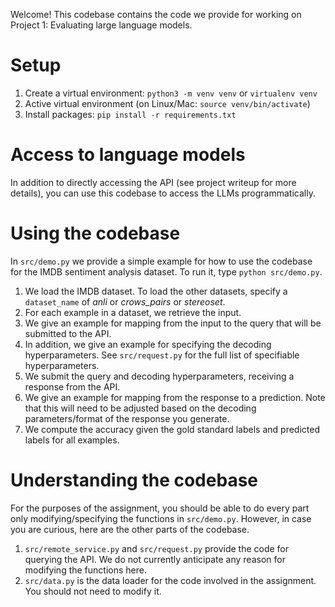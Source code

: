 Welcome!  This codebase contains the code we provide for working on Project 1: Evaluating large language models.

# Setup

1. Create a virtual environment: `python3 -m venv venv` or `virtualenv venv`
2. Active virtual environment (on Linux/Mac: `source venv/bin/activate`)
3. Install packages: `pip install -r requirements.txt`

# Access to language models

In addition to directly accessing the API (see project writeup for more
details), you can use this codebase to access the LLMs programmatically.

# Using the codebase

In `src/demo.py` we provide a simple example for how to use the codebase for the IMDB sentiment analysis dataset.  To run it, type `python src/demo.py`.

1. We load the IMDB dataset.
To load the other datasets, specify a `dataset_name` of _anli_ or _crows_pairs_ or _stereoset_.
2. For each example in a dataset, we retrieve the input.
3. We give an example for mapping from the input to the query that will be submitted to the API.
4. In addition, we give an example for specifying the decoding hyperparameters. 
See `src/request.py` for the full list of specifiable hyperparameters.
5. We submit the query and decoding hyperparameters, receiving a response from the API.
6. We give an example for mapping from the response to a prediction. Note that this will need to be adjusted based on the decoding parameters/format of the response you generate.
7. We compute the accuracy given the gold standard labels and predicted labels for all examples.

# Understanding the codebase

For the purposes of the assignment, you should be able to do every part only modifying/specifying the functions in `src/demo.py`. 
However, in case you are curious, here are the other parts of the codebase.
1. `src/remote_service.py` and `src/request.py` provide the code for querying the API. We do not currently anticipate any reason for modifying the functions here.
2. `src/data.py` is the data loader for the code involved in the assignment. You should not need to modify it.
